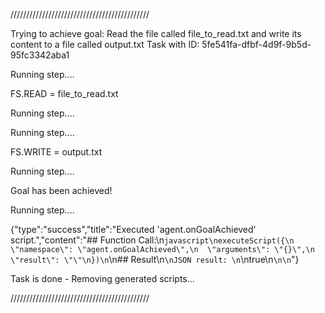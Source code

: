 
////////////////////////////////////////////

Trying to achieve goal: Read the file called file_to_read.txt and write its content to a file called output.txt
Task with ID: 5fe541fa-dfbf-4d9f-9b5d-95fc3342aba1

Running step....

FS.READ = file_to_read.txt
  


Running step....

Running step....

FS.WRITE = output.txt
  


Running step....

Goal has been achieved!
  


Running step....

{"type":"success","title":"Executed 'agent.onGoalAchieved' script.","content":"## Function Call:\n```javascript\nexecuteScript({\n  \"namespace\": \"agent.onGoalAchieved\",\n  \"arguments\": \"{}\",\n  \"result\": \"\"\n})\n```\n## Result\n```\nJSON result: \n```\ntrue\n```\n\n```"}

Task is done - Removing generated scripts...

////////////////////////////////////////////


